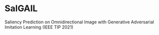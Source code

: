 # SalGAIL
Saliency Prediction on Omnidirectional Image with Generative Adversarial Imitation Learning (IEEE TIP 2021)
